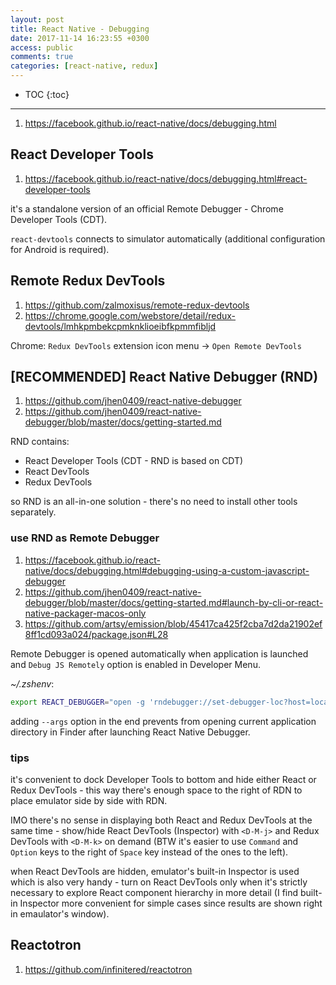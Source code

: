 ```yaml
---
layout: post
title: React Native - Debugging
date: 2017-11-14 16:23:55 +0300
access: public
comments: true
categories: [react-native, redux]
---
```


<!-- more -->

* TOC
{:toc}
<hr>

1. <https://facebook.github.io/react-native/docs/debugging.html>

React Developer Tools
---------------------

1. <https://facebook.github.io/react-native/docs/debugging.html#react-developer-tools>

it's a standalone version of an official Remote Debugger -
Chrome Developer Tools (CDT).

`react-devtools` connects to simulator automatically
(additional configuration for Android is required).

Remote Redux DevTools
---------------------

1. <https://github.com/zalmoxisus/remote-redux-devtools>
2. <https://chrome.google.com/webstore/detail/redux-devtools/lmhkpmbekcpmknklioeibfkpmmfibljd>

Chrome: `Redux DevTools` extension icon menu -> `Open Remote DevTools`

[RECOMMENDED] React Native Debugger (RND)
-----------------------------------------

1. <https://github.com/jhen0409/react-native-debugger>
2. <https://github.com/jhen0409/react-native-debugger/blob/master/docs/getting-started.md>

RND contains:

- React Developer Tools (CDT - RND is based on CDT)
- React DevTools
- Redux DevTools

so RND is an all-in-one solution - there's no need to install
other tools separately.

### use RND as Remote Debugger

1. <https://facebook.github.io/react-native/docs/debugging.html#debugging-using-a-custom-javascript-debugger>
2. <https://github.com/jhen0409/react-native-debugger/blob/master/docs/getting-started.md#launch-by-cli-or-react-native-packager-macos-only>
3. <https://github.com/artsy/emission/blob/45417ca425f2cba7d2da21902ef8ff1cd093a024/package.json#L28>

Remote Debugger is opened automatically when application is launched
and `Debug JS Remotely` option is enabled in Developer Menu.

_~/.zshenv_:

```zsh
export REACT_DEBUGGER="open -g 'rndebugger://set-debugger-loc?host=localhost&port=8081' --args"
```

adding `--args` option in the end prevents from opening current application
directory in Finder after launching React Native Debugger.

### tips

it's convenient to dock Developer Tools to bottom and hide either React or
Redux DevTools - this way there's enough space to the right of RDN to place
emulator side by side with RDN.

IMO there's no sense in displaying both React and Redux DevTools at the same
time - show/hide React DevTools (Inspector) with `<D-M-j>` and Redux DevTools
with `<D-M-k>` on demand (BTW it's easier to use `Command` and `Option` keys
to the right of `Space` key instead of the ones to the left).

when React DevTools are hidden, emulator's built-in Inspector is used which
is also very handy - turn on React DevTools only when it's strictly necessary
to explore React component hierarchy in more detail (I find built-in Inspector
more convenient for simple cases since results are shown right in emaulator's
window).

Reactotron
----------

1. <https://github.com/infinitered/reactotron>
